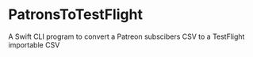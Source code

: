 # PatronsToTestFlight
A Swift CLI program to convert a Patreon subscibers CSV to a TestFlight importable CSV
